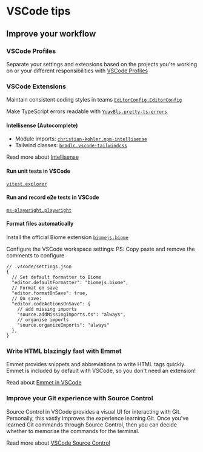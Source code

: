# VSCode tips

## Improve your workflow

### VSCode Profiles

Separate your settings and extensions based on the projects
you're working on or your different responsibilities with [VSCode Profiles](https://code.visualstudio.com/docs/editor/profiles)

### VSCode Extensions

Maintain consistent coding styles in teams [`EditorConfig.EditorConfig`](https://marketplace.visualstudio.com/items?itemName=EditorConfig.EditorConfig)

Make TypeScript errors readable with [`YoavBls.pretty-ts-errors`](https://marketplace.visualstudio.com/items?itemName=yoavbls.pretty-ts-errors)

#### Intellisense (Autocomplete)

- Module imports: [`christian-kohler.npm-intellisense`](https://marketplace.visualstudio.com/items?itemName=christian-kohler.npm-intellisense)
- Tailwind classes: [`bradlc.vscode-tailwindcss`](https://marketplace.visualstudio.com/items?itemName=bradlc.vscode-tailwindcss)

Read more about [Intellisense](https://code.visualstudio.com/docs/editor/intellisense)

#### Run unit tests in VSCode

[`vitest.explorer`](https://marketplace.visualstudio.com/items?itemName=vitest.explorer)

#### Run and record e2e tests in VSCode

[`ms-playwright.playwright`](https://marketplace.visualstudio.com/items?itemName=ms-playwright.playwright)

#### Format files automatically

Install the official Biome extension [`biomejs.biome`](https://marketplace.visualstudio.com/items?itemName=biomejs.biome)

Configure the VSCode workspace settings:
PS: Copy paste and remove the comments to configure

```jsonc
// .vscode/settings.json
{
  // Set default formatter to Biome
  "editor.defaultFormatter": "biomejs.biome",
  // Format on save
  "editor.formatOnSave": true,
  // On save:
  "editor.codeActionsOnSave": {
    // add missing imports
    "source.addMissingImports.ts": "always",
    // organise imports
    "source.organizeImports": "always"
  },
}
```

### Write HTML blazingly fast with Emmet

Emmet provides snippets and abbreviations to write HTML tags quickly.
Emmet is included by default with VSCode, so you don't need an extension!

Read about [Emmet in VSCode](https://code.visualstudio.com/docs/editor/emmet)

### Improve your Git experience with Source Control

Source Control in VSCode provides a visual UI for interacting with Git.
Personally, this vastly improves the experience learning Git.
Once you've learned Git commands through Source Control,
then you can decide whether to memorise the commands for the terminal.

Read more about [VSCode Source Control](https://code.visualstudio.com/docs/sourcecontrol/overview)
